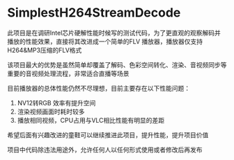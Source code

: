 # SimplestH264StreamDecode
此项目是在调研Intel芯片硬解性能时候写的测试代码，为了更直观的观察解码并播放的性能效果，直接将其改进成一个简单的FLV 播放器，播放器仅支持H264&MP3压缩的FLV格式

该项目最大的优势是虽然简单却覆盖了解码、色彩空间转化、渲染、音视频同步等重要的音视频处理流程，非常适合直播等场景

目前播放器的总体性能仍然不尽理想，目前主要存在以下性能问题：
1. NV12转RGB 效率有提升空间 
2. 渲染视频画面时耗时较多
3. 播放相同视频，CPU占用与VLC相比性能有明显的差距

希望后面有兴趣改进的童鞋可以继续推进此项目，提升性能，提升项目价值

项目中代码除违法用途外，允许任何人以任何形式使用或者修改后再发布
